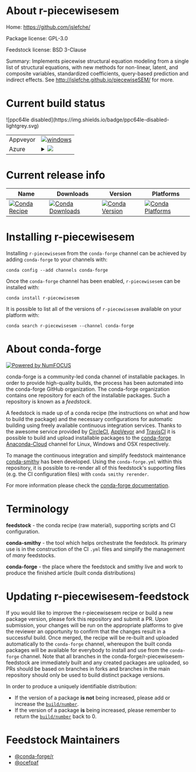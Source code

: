 About r-piecewisesem
====================

Home: https://github.com/jslefche/

Package license: GPL-3.0

Feedstock license: BSD 3-Clause

Summary: Implements piecewise structural equation modeling from a single list of structural equations, with new methods for non-linear, latent, and composite variables, standardized coefficients, query-based prediction and indirect effects. See <http://jslefche.github.io/piecewiseSEM/> for more.



Current build status
====================


<table><tr>
    <td>Appveyor</td>
    <td>
      <a href="https://ci.appveyor.com/project/conda-forge/r-piecewisesem-feedstock/branch/master">
        <img alt="windows" src="https://img.shields.io/appveyor/ci/conda-forge/r-piecewisesem-feedstock/master.svg?label=Windows">
      </a>
    </td>
  </tr>
    
  <tr>
    <td>Azure</td>
    <td>
      <details>
        <summary>
          <a href="https://dev.azure.com/conda-forge/feedstock-builds/_build/latest?definitionId=6893&branchName=master">
            <img src="https://dev.azure.com/conda-forge/feedstock-builds/_apis/build/status/r-piecewisesem-feedstock?branchName=master">
          </a>
        </summary>
        <table>
          <thead><tr><th>Variant</th><th>Status</th></tr></thead>
          <tbody><tr>
              <td>linux_target_platformlinux-64</td>
              <td>
                <a href="https://dev.azure.com/conda-forge/feedstock-builds/_build/latest?definitionId=6893&branchName=master">
                  <img src="https://dev.azure.com/conda-forge/feedstock-builds/_apis/build/status/r-piecewisesem-feedstock?branchName=master&jobName=linux&configuration=linux_target_platformlinux-64" alt="variant">
                </a>
              </td>
            </tr><tr>
              <td>osx_target_platformosx-64</td>
              <td>
                <a href="https://dev.azure.com/conda-forge/feedstock-builds/_build/latest?definitionId=6893&branchName=master">
                  <img src="https://dev.azure.com/conda-forge/feedstock-builds/_apis/build/status/r-piecewisesem-feedstock?branchName=master&jobName=osx&configuration=osx_target_platformosx-64" alt="variant">
                </a>
              </td>
            </tr><tr>
              <td>win_target_platformwin-64</td>
              <td>
                <a href="https://dev.azure.com/conda-forge/feedstock-builds/_build/latest?definitionId=6893&branchName=master">
                  <img src="https://dev.azure.com/conda-forge/feedstock-builds/_apis/build/status/r-piecewisesem-feedstock?branchName=master&jobName=win&configuration=win_target_platformwin-64" alt="variant">
                </a>
              </td>
            </tr>
          </tbody>
        </table>
      </details>
    </td>
  </tr>
![ppc64le disabled](https://img.shields.io/badge/ppc64le-disabled-lightgrey.svg)
</table>

Current release info
====================

| Name | Downloads | Version | Platforms |
| --- | --- | --- | --- |
| [![Conda Recipe](https://img.shields.io/badge/recipe-r--piecewisesem-green.svg)](https://anaconda.org/conda-forge/r-piecewisesem) | [![Conda Downloads](https://img.shields.io/conda/dn/conda-forge/r-piecewisesem.svg)](https://anaconda.org/conda-forge/r-piecewisesem) | [![Conda Version](https://img.shields.io/conda/vn/conda-forge/r-piecewisesem.svg)](https://anaconda.org/conda-forge/r-piecewisesem) | [![Conda Platforms](https://img.shields.io/conda/pn/conda-forge/r-piecewisesem.svg)](https://anaconda.org/conda-forge/r-piecewisesem) |

Installing r-piecewisesem
=========================

Installing `r-piecewisesem` from the `conda-forge` channel can be achieved by adding `conda-forge` to your channels with:

```
conda config --add channels conda-forge
```

Once the `conda-forge` channel has been enabled, `r-piecewisesem` can be installed with:

```
conda install r-piecewisesem
```

It is possible to list all of the versions of `r-piecewisesem` available on your platform with:

```
conda search r-piecewisesem --channel conda-forge
```


About conda-forge
=================

[![Powered by NumFOCUS](https://img.shields.io/badge/powered%20by-NumFOCUS-orange.svg?style=flat&colorA=E1523D&colorB=007D8A)](http://numfocus.org)

conda-forge is a community-led conda channel of installable packages.
In order to provide high-quality builds, the process has been automated into the
conda-forge GitHub organization. The conda-forge organization contains one repository
for each of the installable packages. Such a repository is known as a *feedstock*.

A feedstock is made up of a conda recipe (the instructions on what and how to build
the package) and the necessary configurations for automatic building using freely
available continuous integration services. Thanks to the awesome service provided by
[CircleCI](https://circleci.com/), [AppVeyor](https://www.appveyor.com/)
and [TravisCI](https://travis-ci.org/) it is possible to build and upload installable
packages to the [conda-forge](https://anaconda.org/conda-forge)
[Anaconda-Cloud](https://anaconda.org/) channel for Linux, Windows and OSX respectively.

To manage the continuous integration and simplify feedstock maintenance
[conda-smithy](https://github.com/conda-forge/conda-smithy) has been developed.
Using the ``conda-forge.yml`` within this repository, it is possible to re-render all of
this feedstock's supporting files (e.g. the CI configuration files) with ``conda smithy rerender``.

For more information please check the [conda-forge documentation](https://conda-forge.org/docs/).

Terminology
===========

**feedstock** - the conda recipe (raw material), supporting scripts and CI configuration.

**conda-smithy** - the tool which helps orchestrate the feedstock.
                   Its primary use is in the construction of the CI ``.yml`` files
                   and simplify the management of *many* feedstocks.

**conda-forge** - the place where the feedstock and smithy live and work to
                  produce the finished article (built conda distributions)


Updating r-piecewisesem-feedstock
=================================

If you would like to improve the r-piecewisesem recipe or build a new
package version, please fork this repository and submit a PR. Upon submission,
your changes will be run on the appropriate platforms to give the reviewer an
opportunity to confirm that the changes result in a successful build. Once
merged, the recipe will be re-built and uploaded automatically to the
`conda-forge` channel, whereupon the built conda packages will be available for
everybody to install and use from the `conda-forge` channel.
Note that all branches in the conda-forge/r-piecewisesem-feedstock are
immediately built and any created packages are uploaded, so PRs should be based
on branches in forks and branches in the main repository should only be used to
build distinct package versions.

In order to produce a uniquely identifiable distribution:
 * If the version of a package **is not** being increased, please add or increase
   the [``build/number``](https://conda.io/docs/user-guide/tasks/build-packages/define-metadata.html#build-number-and-string).
 * If the version of a package **is** being increased, please remember to return
   the [``build/number``](https://conda.io/docs/user-guide/tasks/build-packages/define-metadata.html#build-number-and-string)
   back to 0.

Feedstock Maintainers
=====================

* [@conda-forge/r](https://github.com/conda-forge/r/)
* [@ocefpaf](https://github.com/ocefpaf/)

